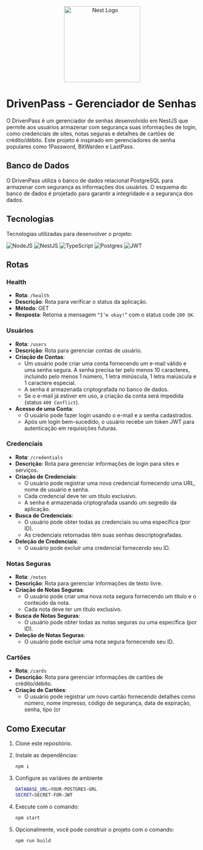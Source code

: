 <p align="center">
  <a href="http://nestjs.com/" target="blank"><img src="https://nestjs.com/img/logo-small.svg" width="200" alt="Nest Logo" /></a>
</p>

# DrivenPass - Gerenciador de Senhas

O DrivenPass é um gerenciador de senhas desenvolvido em NestJS que permite aos usuários armazenar com segurança suas informações de login, como credenciais de sites, notas seguras e detalhes de cartões de crédito/débito. Este projeto é inspirado em gerenciadores de senha populares como 1Password, BitWarden e LastPass.

## Banco de Dados

O DrivenPass utiliza o banco de dados relacional PostgreSQL para armazenar com segurança as informações dos usuários. O esquema do banco de dados é projetado para garantir a integridade e a segurança dos dados.

## Tecnologias
Tecnologias utilizadas para desenvolver o projeto:

![NodeJS](https://img.shields.io/badge/node.js-6DA55F?style=for-the-badge&logo=node.js&logoColor=white)
![NestJS](https://img.shields.io/badge/nestjs-%23E0234E.svg?style=for-the-badge&logo=nestjs&logoColor=white)
![TypeScript](https://img.shields.io/badge/typescript-%23007ACC.svg?style=for-the-badge&logo=typescript&logoColor=white)
![Postgres](https://img.shields.io/badge/postgres-%23316192.svg?style=for-the-badge&logo=postgresql&logoColor=white)
![JWT](https://img.shields.io/badge/JWT-black?style=for-the-badge&logo=JSON%20web%20tokens)

## Rotas

### Health

- **Rota**: `/health`
- **Descrição**: Rota para verificar o status da aplicação.
- **Método**: GET
- **Resposta**: Retorna a mensagem `“I’m okay!”` com o status code `200 OK`.

### Usuários

- **Rota**: `/users`
- **Descrição**: Rota para gerenciar contas de usuário.
- **Criação de Contas**:
  - Um usuário pode criar uma conta fornecendo um e-mail válido e uma senha segura. A senha precisa ter pelo menos 10 caracteres, incluindo pelo menos 1 número, 1 letra minúscula, 1 letra maiúscula e 1 caractere especial.
  - A senha é armazenada criptografada no banco de dados.
  - Se o e-mail já estiver em uso, a criação da conta será impedida (status `409 Conflict`).
- **Acesso de uma Conta**:
  - O usuário pode fazer login usando o e-mail e a senha cadastrados.
  - Após um login bem-sucedido, o usuário recebe um token JWT para autenticação em requisições futuras.

### Credenciais

- **Rota**: `/credentials`
- **Descrição**: Rota para gerenciar informações de login para sites e serviços.
- **Criação de Credenciais**:
  - O usuário pode registrar uma nova credencial fornecendo uma URL, nome de usuário e senha.
  - Cada credencial deve ter um título exclusivo.
  - A senha é armazenada criptografada usando um segredo da aplicação.
- **Busca de Credenciais**:
  - O usuário pode obter todas as credenciais ou uma específica (por ID).
  - As credenciais retornadas têm suas senhas descriptografadas.
- **Deleção de Credenciais**:
  - O usuário pode excluir uma credencial fornecendo seu ID.

### Notas Seguras

- **Rota**: `/notes`
- **Descrição**: Rota para gerenciar informações de texto livre.
- **Criação de Notas Seguras**:
  - O usuário pode criar uma nova nota segura fornecendo um título e o conteúdo da nota.
  - Cada nota deve ter um título exclusivo.
- **Busca de Notas Seguras**:
  - O usuário pode obter todas as notas seguras ou uma específica (por ID).
- **Deleção de Notas Seguras**:
  - O usuário pode excluir uma nota segura fornecendo seu ID.

### Cartões

- **Rota**: `/cards`
- **Descrição**: Rota para gerenciar informações de cartões de crédito/débito.
- **Criação de Cartões**:
  - O usuário pode registrar um novo cartão fornecendo detalhes como número, nome impresso, código de segurança, data de expiração, senha, tipo (cr

## Como Executar

1. Clone este repositório.

2. Instale as dependências:

    ```bash
    npm i
    ```
3. Configure as variáves de ambiente
    ```bash
    DATABASE_URL=YOUR-POSTGRES-URL
    SECRET=SECRET-FOR-JWT
    ```

3. Execute com o comando:

    ```bash
    npm start
    ```

6. Opcionalmente, você pode construir o projeto com o comando:

    ```bash
    npm run build
